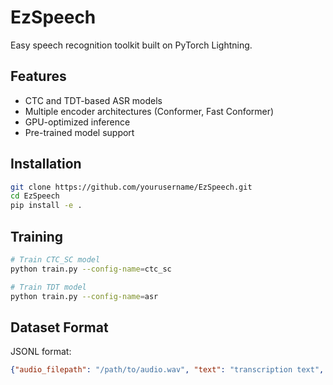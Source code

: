 # EzSpeech

Easy speech recognition toolkit built on PyTorch Lightning.

## Features

- CTC and TDT-based ASR models
- Multiple encoder architectures (Conformer, Fast Conformer)
- GPU-optimized inference
- Pre-trained model support

## Installation

```bash
git clone https://github.com/yourusername/EzSpeech.git
cd EzSpeech
pip install -e .
```

## Training

```bash
# Train CTC_SC model
python train.py --config-name=ctc_sc

# Train TDT model
python train.py --config-name=asr
```

## Dataset Format

JSONL format:
```json
{"audio_filepath": "/path/to/audio.wav", "text": "transcription text", "duration": 3.2}
```
